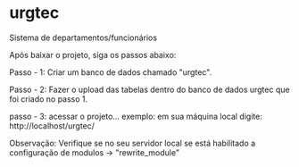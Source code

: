 # urgtec
Sistema de departamentos/funcionários

Após baixar o projeto, siga os passos abaixo:

Passo - 1: Criar um banco de dados chamado "urgtec". 

Passo - 2: Fazer o upload das tabelas dentro do banco de dados urgtec que foi criado no passo 1.

passo - 3: acessar o projeto... 
exemplo: em sua máquina local digite: http://localhost/urgtec/


Observação: Verifique se no seu servidor local se está habilitado a configuração de modulos -> "rewrite_module"
